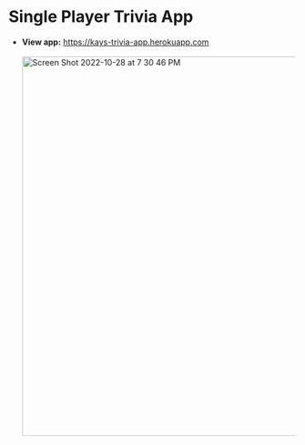 # Single Player Trivia App
* **View app:** https://kays-trivia-app.herokuapp.com<br><br>
<img width="667" alt="Screen Shot 2022-10-28 at 7 30 46 PM" src="https://user-images.githubusercontent.com/76967126/198838828-6b1a15c5-cc28-42e5-a5d9-f9ad1bbab97b.png"><br><br>
